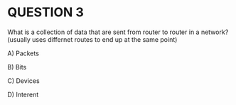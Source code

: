 # QUESTION 3

What is a collection of data that are sent from router to router in a network? (usually uses differnet routes to end up at the same point)

A) Packets

B) Bits

C) Devices

D) Interent
